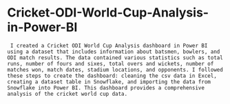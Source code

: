 # Cricket-ODI-World-Cup-Analysis-in-Power-BI

     I created a Cricket ODI World Cup Analysis dashboard in Power BI using a dataset that includes information about batsmen, bowlers, and ODI match results. The data contained various statistics such as total runs, number of fours and sixes, total overs and wickets, number of matches won, match dates, stadium locations, and opponents. I followed these steps to create the dashboard: cleaning the csv data in Excel, creating a dataset table in Snowflake, and importing the data from Snowflake into Power BI. This dashboard provides a comprehensive analysis of the cricket world cup data.
